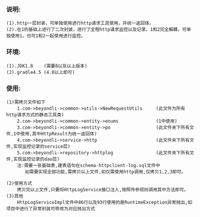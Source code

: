 ### 说明:
    (1).http一层封装，可单独使用进行http请求工具使用，并统一返回体。
    (2).在1的基础上进行了二次封装，进行了全程http请求监控以及记录。1和2完全解耦，可单独使用1，也可1和2一起使用进行监控。
### 环境:
    (1).JDK1.8    (需要8以及以上版本)
    (2).gradle4.5 (4.0以上即可)
### 使用:
    (1)需拷贝文件如下
        1.com->beyondli->common->utils->NewRequestUtils     (此文件为所有http请求方式的静态工具类)
        2.com->beyondli->common->entity->enums              (1中使用)
        3.com->beyondli->common->entity->po                 (此文件夹下所有文件,1中使用,其中HttpResult为统一返回体)
        4.com->beyondli->service->http                      (此文件夹下所有文件,实现监控记录的service层)
        5.com->beyondli->repository->httplog                (此文件夹下所有文件,实现监控记录的dao层)
        注:需要一张基础表,建表语句在schema-httpclient-log.sql文件中
           如需要实现全部功能,需拷贝以上文件,如仅需使用http调用,仅拷贝1,2,3即可。

    (2)使用方式
        拷贝完以上文件,只要将HttpLogService接口注入,按照传参规则调用其中方法即可。
    (3)其他
        HttpLogServiceImpl文件中86行以及93行使用的是RuntimeException异常抛出,如项目中进行了异常封装可修改为对应抛出方式
